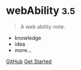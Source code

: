 <!-- _coverpage.md -->

# webAbility <small>3.5</small>

> A web ability note.

- knowledge
- idea
- more...

[GitHub](https://github.com/2601178727/webAbility)
[Get Started](#introduction)